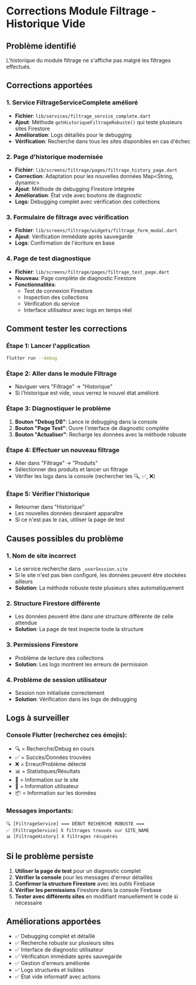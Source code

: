 # Corrections Module Filtrage - Historique Vide

## Problème identifié
L'historique du module filtrage ne s'affiche pas malgré les filtrages effectués.

## Corrections apportées

### 1. Service FiltrageServiceComplete amélioré
- **Fichier**: `lib/services/filtrage_service_complete.dart`
- **Ajout**: Méthode `getHistoriqueFiltrageRobuste()` qui teste plusieurs sites Firestore
- **Amélioration**: Logs détaillés pour le debugging
- **Vérification**: Recherche dans tous les sites disponibles en cas d'échec

### 2. Page d'historique modernisée
- **Fichier**: `lib/screens/filtrage/pages/filtrage_history_page.dart`
- **Correction**: Adaptation pour les nouvelles données Map<String, dynamic>
- **Ajout**: Méthode de debugging Firestore intégrée
- **Amélioration**: État vide avec boutons de diagnostic
- **Logs**: Debugging complet avec vérification des collections

### 3. Formulaire de filtrage avec vérification
- **Fichier**: `lib/screens/filtrage/widgets/filtrage_form_modal.dart`
- **Ajout**: Vérification immédiate après sauvegarde
- **Logs**: Confirmation de l'écriture en base

### 4. Page de test diagnostique
- **Fichier**: `lib/screens/filtrage/pages/filtrage_test_page.dart`
- **Nouveau**: Page complète de diagnostic Firestore
- **Fonctionnalités**: 
  - Test de connexion Firestore
  - Inspection des collections
  - Vérification du service
  - Interface utilisateur avec logs en temps réel

## Comment tester les corrections

### Étape 1: Lancer l'application
```bash
flutter run --debug
```

### Étape 2: Aller dans le module Filtrage
- Naviguer vers "Filtrage" → "Historique"
- Si l'historique est vide, vous verrez le nouvel état amélioré

### Étape 3: Diagnostiquer le problème
1. **Bouton "Debug DB"**: Lance le debugging dans la console
2. **Bouton "Page Test"**: Ouvre l'interface de diagnostic complète
3. **Bouton "Actualiser"**: Recharge les données avec la méthode robuste

### Étape 4: Effectuer un nouveau filtrage
- Aller dans "Filtrage" → "Produits"
- Sélectionner des produits et lancer un filtrage
- Vérifier les logs dans la console (rechercher les 🔍, ✅, ❌)

### Étape 5: Vérifier l'historique
- Retourner dans "Historique"
- Les nouvelles données devraient apparaître
- Si ce n'est pas le cas, utiliser la page de test

## Causes possibles du problème

### 1. Nom de site incorrect
- Le service recherche dans `_userSession.site`
- Si le site n'est pas bien configuré, les données peuvent être stockées ailleurs
- **Solution**: La méthode robuste teste plusieurs sites automatiquement

### 2. Structure Firestore différente
- Les données peuvent être dans une structure différente de celle attendue
- **Solution**: La page de test inspecte toute la structure

### 3. Permissions Firestore
- Problème de lecture des collections
- **Solution**: Les logs montrent les erreurs de permission

### 4. Problème de session utilisateur
- Session non initialisée correctement
- **Solution**: Vérification dans les logs de debugging

## Logs à surveiller

### Console Flutter (recherchez ces émojis):
- 🔍 = Recherche/Debug en cours
- ✅ = Succès/Données trouvées  
- ❌ = Erreur/Problème détecté
- 📊 = Statistiques/Résultats
- 🏢 = Information sur le site
- 👤 = Information utilisateur
- 📦 = Information sur les données

### Messages importants:
```
🔍 [FiltrageService] === DÉBUT RECHERCHE ROBUSTE ===
✅ [FiltrageService] X filtrages trouvés sur SITE_NAME
📊 [FiltrageHistory] X filtrages récupérés
```

## Si le problème persiste

1. **Utiliser la page de test** pour un diagnostic complet
2. **Vérifier la console** pour les messages d'erreur détaillés
3. **Confirmer la structure Firestore** avec les outils Firebase
4. **Vérifier les permissions** Firestore dans la console Firebase
5. **Tester avec différents sites** en modifiant manuellement le code si nécessaire

## Améliorations apportées

- ✅ Debugging complet et détaillé
- ✅ Recherche robuste sur plusieurs sites
- ✅ Interface de diagnostic utilisateur
- ✅ Vérification immédiate après sauvegarde
- ✅ Gestion d'erreurs améliorée
- ✅ Logs structurés et lisibles
- ✅ État vide informatif avec actions
